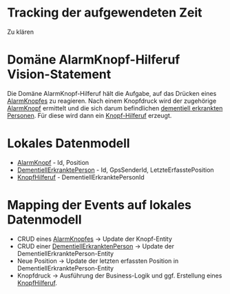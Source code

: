 # Tracking der aufgewendeten Zeit

Zu klären

# Domäne AlarmKnopf-Hilferuf Vision-Statement

Die Domäne AlarmKnopf-Hilferuf hält die Aufgabe, auf das Drücken eines [AlarmKnopfes](https://github.com/Archi-Lab-FAE/fae-global-documentation/blob/master/2019-11-15-Glossary-Alarmknopf.md) zu reagieren.
Nach einem Knopfdruck wird der zugehörige [AlarmKnopf](https://github.com/Archi-Lab-FAE/fae-global-documentation/blob/master/2019-11-15-Glossary-Alarmknopf.md) ermittelt und die sich darum befindlichen
[dementiell erkrankten Personen](https://github.com/Archi-Lab-FAE/fae-global-documentation/blob/master/2019-11-15-Glossary-Dementiell%20erkrankter.md). Für diese wird dann ein [Knopf-Hilferuf](https://github.com/Archi-Lab-FAE/fae-global-documentation/blob/master/2019-11-18-Glossary-Knopf-Hilferuf.md) erzeugt.

# Lokales Datenmodell

* [AlarmKnopf](https://github.com/Archi-Lab-FAE/fae-global-documentation/blob/master/2019-11-15-Glossary-Alarmknopf.md) - Id, Position
* [DementiellErkranktePerson](https://github.com/Archi-Lab-FAE/fae-global-documentation/blob/master/2019-11-15-Glossary-Dementiell%20erkrankter.md) - Id, GpsSenderId, LetzteErfasstePosition
* [KnopfHilferuf](https://github.com/Archi-Lab-FAE/fae-global-documentation/blob/master/2019-11-18-Glossary-Knopf-Hilferuf.md) - DementiellErkranktePersonId

# Mapping der Events auf lokales Datenmodell

* CRUD eines [AlarmKnopfes](https://github.com/Archi-Lab-FAE/fae-global-documentation/blob/master/2019-11-15-Glossary-Alarmknopf.md) -> Update der Knopf-Entity
* CRUD einer [DementiellErkranktenPerson](https://github.com/Archi-Lab-FAE/fae-global-documentation/blob/master/2019-11-15-Glossary-Dementiell%20erkrankter.md) -> Update der DementiellErkranktePerson-Entity
* Neue Position -> Update der letzten erfassten Position in DementiellErkranktePerson-Entity
* Knopfdruck -> Ausführung der Business-Logik und ggf. Erstellung eines [KnopfHilferuf](https://github.com/Archi-Lab-FAE/fae-global-documentation/blob/master/2019-11-18-Glossary-Knopf-Hilferuf.md).
